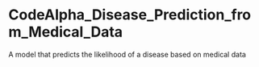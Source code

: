 # CodeAlpha_Disease_Prediction_from_Medical_Data
A model that predicts the likelihood of a disease based on medical data
